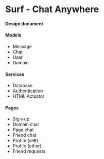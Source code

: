 # Surf - Chat Anywhere
#### Design document

#### Models
- Message
- Chat
- User
- Domain

#### Services
- Database
- Authentication
- HTML Actuator

#### Pages
- Sign-up
- Domain chat
- Page chat
- Friend chat
- Profile (self)
- Profile (other)
- Friend requests
